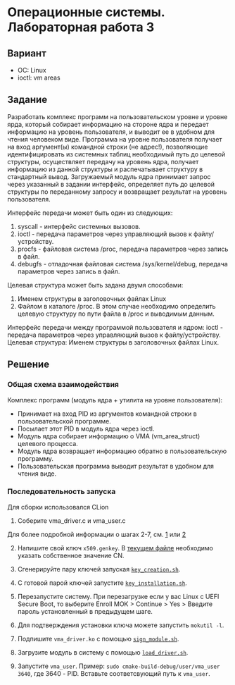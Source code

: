 # Операционные системы. Лабораторная работа 3

## Вариант
- ОС: Linux
- ioctl: vm areas

## Задание
Разработать комплекс программ на пользовательском уровне и уровне ярда, который собирает информацию на стороне ядра и передает
информацию на уровень пользователя, и выводит ее в удобном для чтения человеком виде. Программа на уровне пользователя получает
на вход аргумент(ы) командной строки (не адрес!), позволяющие идентифицировать из системных таблиц необходимый путь до целевой
структуры, осуществляет передачу на уровень ядра, получает информацию из данной структуры и распечатывает структуру в стандартный вывод.
Загружаемый модуль ядра принимает запрос через указанный в задании интерфейс, определяет путь до целевой структуры по переданному
запросу и возвращает результат на уровень пользователя.

Интерфейс передачи может быть один из следующих:
1. syscall - интерфейс системных вызовов.
2. ioctl - передача параметров через управляющий вызов к файлу/устройству.
3. procfs - файловая система /proc, передача параметров через запись в файл.
4. debugfs - отладочная файловая система /sys/kernel/debug, передача параметров через запись в файл.

Целевая структура может быть задана двумя способами:
1. Именем структуры в заголовочных файлах Linux
2. Файлом в каталоге /proc. В этом случае необходимо определить целевую структуру по пути файла в /proc и выводимым данным.

Интерфейс передачи между программой пользователя и ядром: ioctl - передача параметров через управляющий вызов к файлу/устройству.
Целевая структура: Именем структуры в заголовочных файлах Linux.

## Решение

### Общая схема взаимодействия

Комплекс программ (модуль ядра + утилита на уровне пользователя):

- Принимает на вход PID из аргументов командной строки в пользовательской программе.
- Посылает этот PID в модуль ядра через ioctl.
- Модуль ядра собирает информацию о VMA (vm_area_struct) целевого процесса.
- Модуль ядра возвращает информацию обратно в пользовательскую программу.
- Пользовательская программа выводит результат в удобном для чтения виде.


### Последовательность запуска
Для сборки использовался CLion
1. Соберите vma_driver.c и vma_user.c

Для более подробной информации о шагах 2-7, см. [1](https://unix.stackexchange.com/a/751571) или [2](https://www.redhat.com/en/blog/secure-boot-systemtap)

2. Напишите свой ключ `x509.genkey`. В [текущем файле](./scripts/x509.genkey) необходимо указать собственное значение CN.
3. Сгенерируйте пару ключей запуская [`key_creation.sh`](./scripts/key_creation.sh).
4. С готовой парой ключей запустите [`key_installation.sh`](./scripts/key_installation.sh).
5. Перезапустите систему. При перезагрузке если у вас Linux с UEFI Secure Boot, то выберите Enroll MOK > Continue > Yes > Введите пароль установленный в предыдущем шаге.
6. Для подтверждения установки ключа можете запустить `mokutil -l`.
7. Подпишите `vma_driver.ko` с помощью [`sign_module.sh`](./scripts/sign_module.sh).


8. Загрузите модуль в систему с помощью [`load_driver.sh`](./scripts/load_driver.sh).
9. Запустите `vma_user`. Пример: `sudo cmake-build-debug/user/vma_user 3640`, где 3640 - PID. Вставьте соответсвующий путь к `vma_user`.
   
